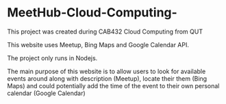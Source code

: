 # MeetHub-Cloud-Computing-
This project was created during CAB432 Cloud Computing from QUT

This website uses Meetup, Bing Maps and Google Calendar API. 

The project only runs in Nodejs.

The main purpose of this website is to allow users to look for available events around along with description (Meetup), locate their them (Bing Maps) and could potentially add the time of the event to their own personal calendar (Google Calendar)
